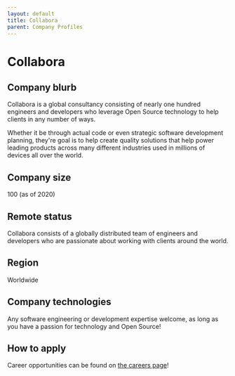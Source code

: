 ```yaml
---
layout: default
title: Collabora
parent: Company Profiles
---
```


# Collabora

## Company blurb

Collabora is a global consultancy consisting of nearly one hundred engineers and developers who leverage Open Source technology to help clients in any number of ways.  

Whether it be through actual code or even strategic software development planning, they're goal is to help create quality solutions that help power leading products across many different industries used in millions of devices all over the world. 

## Company size

100 (as of 2020)

## Remote status

Collabora consists of a globally distributed team of engineers and developers who are passionate about working with clients around the world.

## Region

Worldwide

## Company technologies

Any software engineering or development expertise welcome, as long as you have a passion for technology and Open Source!

## How to apply

Career opportunities can be found on [the careers page](https://www.collabora.com/careers.html)!